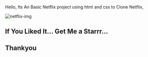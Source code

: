 Hello, Its An Basic Netflix project using html and css to Clone Netflix,

 <div class="Netflix-img">
        <img src="https://shorturl.at/dF69B" alt="netflix-img">
        <img src="https://shorturl.at/x1kXD" alt="">
        <img src="https://shorturl.at/hXcM4" alt="">
        <h2>If You Liked It... Get Me a Starrr...</h2>
        <h2>Thankyou</h2>
        </div>


